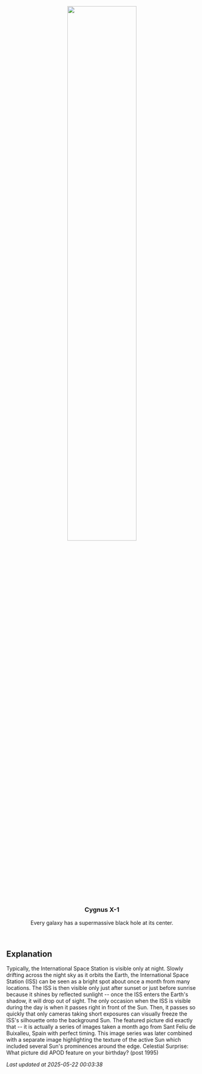 <p align='center'>
    <img src='https://apod.nasa.gov/apod/image/2505/IssTransit_Sanz_960.jpg' width='60%' />
    <h3 align="center">Cygnus X-1</h3>
    <p align="center">Every galaxy has a supermassive black hole at its center.</p>
</p>
<br/>

Explanation
--
Typically, the International Space Station is visible only at night.  Slowly drifting across the night sky as it orbits the Earth, the International Space Station (ISS) can be seen as a bright spot about once a month from many locations.  The ISS is then visible only just after sunset or just before sunrise because it shines by reflected sunlight -- once the ISS enters the Earth's shadow, it will drop out of sight. The only occasion when the ISS is visible during the day is when it passes right in front of the Sun. Then, it passes so quickly that only cameras taking short exposures can visually freeze the ISS's silhouette onto the background Sun. The featured picture did exactly that -- it is actually a series of images taken a month ago from Sant Feliu de Buixalleu, Spain with perfect timing.  This image series was later combined with a separate image highlighting the texture of the active Sun which included several Sun's prominences around the edge.   Celestial Surprise: What picture did APOD feature on your birthday? (post 1995)


*Last updated at 2025-05-22 00:03:38*
